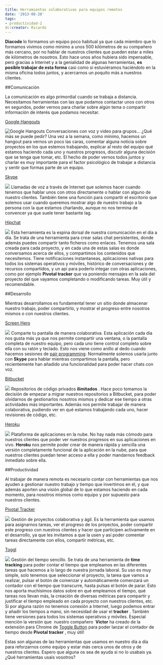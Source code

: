 ```yaml
---
title: Herramientas colaborativas para equipos remotos
date: '2013-08-28'
tags:
- productividad-2
dc:creator: Ricardo
---
```


**Diacode**
 lo formamos un equipo poco habitual ya que cada miembro que lo formamos vivimos como mínimo a unos 500 kilómetros de su compañero más cercano, por no hablar de nuestros clientes que pueden estar a miles de kilómetros de nosotros. Esto hace unos años hubiera sido impensable, pero gracias a Internet y a la genialidad de algunas herramientas, 
**es posible trabajar de esta forma**
 casi como si estuviéramos haciéndolo en la misma oficina todos juntos, y acercarnos un poquito más a nuestros clientes.

##Comunicación


La comunicación es algo primordial cuando se trabaja a distancia. Necesitamos herramientas con las que podamos contactar unos con otros en segundos, poder vernos para charlar sobre algún tema o compartir información de interés que podamos necesitar.

[Google Hangouts](https://www.google.com/tools/dlpage/hangoutplugin)

![Google Hangouts](http://blog.diacode.com/wp-content/uploads/2013/08/hangouts-logo-300x118.jpg)
Conversaciones con voz y video para grupos… ¿Qué más se puede pedir? Una vez a la semana, como mínimo, hacemos un 
hangout para vernos un poco las caras, comentar alguna noticia sobre proyectos en los que estemos trabajando, explicar al resto del equipo qué estamos haciendo cada uno y nuestros progresos, discutir alguna decisión que se tenga que tomar, etc. El hecho de poder vernos todos juntos y charlar es muy importante para el factor psicológico de trabajar a distancia y sentir que formas parte de un equipo.




[Skype](https://www.skype.com)

![](http://blog.diacode.com/wp-content/uploads/2013/08/Skype_Logo-300x132.png)
Llamadas de voz a través de Internet que solemos hacer cuando tenemos que hablar unos con otros directamente o hablar con alguno de nuestro clientes. También tiene una función para compartir el escritorio que solemos usar cuando queremos mostrar algo de nuestro trabajo a la persona con la que estamos charlando, aunque no nos termina de convencer ya que suele tener bastante lag.

[Hipchat](https://www.hipchat.com/)

![](http://blog.diacode.com/wp-content/uploads/2013/08/logo_hipchat-300x88.png)
Esta herramienta es la espina dorsal de nuestra comunicación en el día a día. Se trata de una herramienta para crear salas chat persistentes, donde además puedes compartir tanto ficheros como enlaces. Tenemos una sala creada para cada proyecto, y en cada una de estas salas es donde conversamos acerca de ellos, y compartimos los contenidos que necesitemos. Tiene notificaciones instantaneas, aplicaciones nativas para todos los sistemas operativos y móviles, histórico de conversaciones y de recursos compartidos, y un api para poderlo integar con otras aplicaciones, como por ejemplo 
**Pivotal tracker**
 que va poniendo mensajes en la sala del proyecto del que vayamos completando o modificando tareas. Muy útil y recomendable.

##Desarrollo


Mientras desarrollamos es fundamental tener un sitio donde almacenar nuestro trabajo, poder compartirlo, y mostrar el progreso entre nosotros mismos o con nuestros clientes.

[Screen Hero](http://screenhero.com/)

![](http://blog.diacode.com/wp-content/uploads/2013/08/screenhero_logo-300x163.png)
Comparte tu pantalla de manera colaborativa. Esta aplicación cada día nos gusta más ya que nos permite compartir una ventana, o la pantalla completa de nuestro equipo, pero cada uno tiene control completo sobre ella con su ratón y teclado. Esto nos viene como anillo al dedo cuando hacemos sesiones de 
[pair programming](http://es.wikipedia.org/wiki/Programaci%C3%B3n_en_pareja). Normalmente solemos usarla junto con 
**Skype**
 para hablar mientras compartimos la pantalla, pero recientemente han añadido una funcionalidad para poder hacer chats con voz.

[Bitbucket](http://bitbucket.org)

![](http://blog.diacode.com/wp-content/uploads/2013/08/bitbucket_logo-300x85.jpeg)
Repositorios de código privados 
**ilimitados**
. Hace poco tomamos la decisión de empezar a migrar nuestros repositorios a Bitbucket, para poder olvidarnos de gestionarlos nosotros mismos y dedicar ese tiempo a otras actividades más importantes. Además nos permite trabajar de manera colaborativa, pudiendo ver en qué estamos trabajando cada uno, hacer revisiones de código, etc.

[Heroku](https://www.heroku.com/)

![](http://blog.diacode.com/wp-content/uploads/2013/08/heroku_logo-300x94.jpg)
Plataforma de aplicaciones en la nube. No hay nada más cómodo para nuestros clientes que poder ver nuestros progresos en sus aplicaciones en vivo. 
**Heroku**
 nos permite poder crear de manera rápida y sencilla una versión completamente funcional de la aplicación en la nube, para que nuestros clientes puedan tener acceso a ella y poder mandarnos feedback inmediato sobre ella.

##Productividad


Al trabajar de manera remota es necesario contar con herramientas que nos ayuden a gestionar nuestro trabajo y tiempo que invertimos en él, y que además aporten una visión global de lo que estamos haciendo en cada momento, para nosotros mismos como equipo y por supuesto para nuestros clientes.

[Pivotal Tracker](https://www.pivotaltracker.com/)

![](http://blog.diacode.com/wp-content/uploads/2013/08/pivotal_logo-300x107.png)
Gestión de proyectos colaborativa y ágil. Es la herramienta que usamos para asignarnos tareas, ver el progreso de los proyectos, poder compartir este progreso con nuestros clientes y hacer que participen activamente en el desarrollo, ya que les invitamos a que la usen y así poder comentar tareas directamente con ellos, compartir métricas, etc.

[Toggl](https://www.toggl.com/)

![](http://blog.diacode.com/wp-content/uploads/2013/08/toggl_logo.png)
Gestión del tiempo sencillo. Se trata de una herramienta de 
**time tracking**
 para poder contar el tiempo que empleamos en las diferentes tareas que hacemos a lo largo de nuestra jornada laboral. Su uso es muy simple, solo tenemos que seleccionar el proyecto, la tarea que vamos a realizar, pulsar el botón de comenzar y automáticamente comenzará un contador con el tiempo que transcurre, hasta pulsas el botón de parar. Esto nos aporta muchísimos datos sobre en qué empleamos el tiempo, qué tareas nos llevan más, la creación de diversas métricas para compartir y justificar el tiempo empleado en cada proyecto con nuestros clientes, etc. Si por alguna razón no tenemos conexión a Internet, luego podemos entrar y añadir los tiempos a mano, sin necesidad de usar el 
**tracker**
. También tiene versiones para todos los sistemas operativos y móviles.
Especial mención la versión que  nuestro compañero 
**Victor**
 ha creado de la extensión para Chrome de 
[Toggle Button](https://github.com/hopsor/toggl-button) para poder lanzar el contador de tiempo desde 
**Pivotal tracker**
, muy útil!

Estas son algunas de las herramientas que usamos en nuestro día a día para reforzarnos como equipo y estar más cerca unos de otros y de nuestros clientes. Espero que alguna os sea de ayuda si no lo usabais ya. ¿Qué herramientas usais vosotros?
